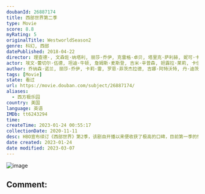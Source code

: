 ```yaml
---
doubanId: 26887174
title: 西部世界第二季
type: Movie
score: 8.8
myRating: 5
originalTitle: WestworldSeason2
genre: 科幻, 西部
datePublished: 2018-04-22
director: 理查德·, 文森佐·纳塔利, 丽莎·乔伊, 克雷格·卓贝, 塔里克·萨利赫, 妮可·卡索, 乌塔·布里兹维茨, 斯蒂芬·威廉姆斯, 弗雷德·托耶
actor: 埃文·蕾切尔·伍德, 坦迪·牛顿, 詹姆斯·麦斯登, 吉米·辛普森, 妲露拉·莱莉, 卡佳·赫尔伯斯, 艾德·哈里斯, 乔纳森·塔克, 杰弗里·怀特, 路易斯·赫特哈姆, 尼尔·杰克逊, 古斯塔·斯卡斯加德, 法瑞斯·法瑞斯, 贝蒂·加布里埃尔, 真田广之, 本·巴恩斯, 泰莎·汤普森, 冈本多绪, 茱莉亚·琼斯, 扎恩·迈克拉农, 卢克·海姆斯沃斯, 西蒙·夸特曼, 罗德里戈·桑托罗, 史蒂文·奥格, 菊地凛子, 小克利夫顿·克林斯, 莱昂纳多·吴, 安吉拉·萨拉弗安, 莎莫·斯皮罗, 莉莉·西蒙斯, undefined, 马丁·桑斯梅耶, 羽田昌义, 筱塚胜, 安东尼·霍普金斯, undefined, 蒂莫西·, 珊农·沃德华德, 祐真琦琦, 彼得·穆兰, 格雷格·奥迪诺
author: 乔纳森·诺兰, 丽莎·乔伊, 卡莉·雷, 罗恩·菲茨杰拉德, 吉娜·阿特沃特, 丹·迪茨, 乔丹·戈登伯格, 迈克尔·克莱顿, 罗伯托·帕蒂诺
tags: [Movie]
state: 看过
url: https://movie.douban.com/subject/26887174/
aliases:
  - 西方极乐园
country: 美国
language: 英语
IMDb: tt6243294
time: 
createTime: 2023-01-24 00:55:17
collectionDate: 2020-11-11
desc: HBO宣布续订《西部世界》第2季，该剧自开播以来便收获了极高的口碑，目前第一季的情节发展已渐入佳境，机器人在自我意识觉醒后已开始反控人类，而园区内更大的阴谋还未彻底揭开。据悉，《西部世界》第2季会有1...
date created: 2023-01-24
date modified: 2023-03-07
---
```


![image](p2517077652.jpg)

Comment:
---

